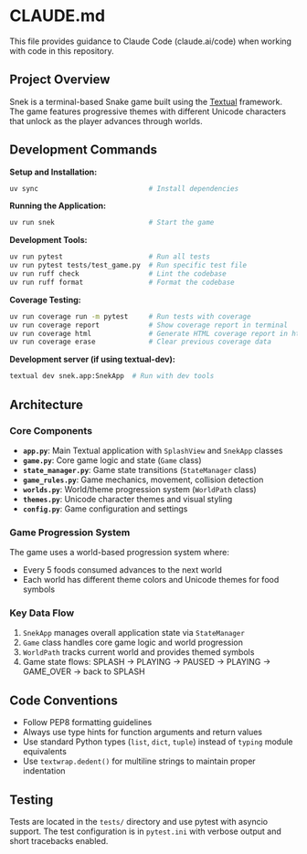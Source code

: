 # CLAUDE.md

This file provides guidance to Claude Code (claude.ai/code) when working with code in
this repository.

## Project Overview

Snek is a terminal-based Snake game built using the
[Textual](https://textual.textualize.io) framework. The game features progressive themes
with different Unicode characters that unlock as the player advances through worlds.

## Development Commands

**Setup and Installation:**

```bash
uv sync                           # Install dependencies
```

**Running the Application:**

```bash
uv run snek                       # Start the game
```

**Development Tools:**

```bash
uv run pytest                     # Run all tests
uv run pytest tests/test_game.py  # Run specific test file
uv run ruff check                 # Lint the codebase
uv run ruff format                # Format the codebase
```

**Coverage Testing:**

```bash
uv run coverage run -m pytest     # Run tests with coverage
uv run coverage report            # Show coverage report in terminal
uv run coverage html              # Generate HTML coverage report in htmlcov/
uv run coverage erase             # Clear previous coverage data
```

**Development server (if using textual-dev):**

```bash
textual dev snek.app:SnekApp  # Run with dev tools
```

## Architecture

### Core Components

- **`app.py`**: Main Textual application with `SplashView` and `SnekApp` classes
- **`game.py`**: Core game logic and state (`Game` class)
- **`state_manager.py`**: Game state transitions (`StateManager` class)
- **`game_rules.py`**: Game mechanics, movement, collision detection
- **`worlds.py`**: World/theme progression system (`WorldPath` class)
- **`themes.py`**: Unicode character themes and visual styling
- **`config.py`**: Game configuration and settings

### Game Progression System

The game uses a world-based progression system where:
- Every 5 foods consumed advances to the next world
- Each world has different theme colors and Unicode themes for food symbols

### Key Data Flow

1. `SnekApp` manages overall application state via `StateManager`
2. `Game` class handles core game logic and world progression
3. `WorldPath` tracks current world and provides themed symbols
4. Game state flows: SPLASH → PLAYING → PAUSED → PLAYING → GAME_OVER → back to SPLASH

## Code Conventions

- Follow PEP8 formatting guidelines
- Always use type hints for function arguments and return values
- Use standard Python types (`list`, `dict`, `tuple`) instead of `typing` module equivalents
- Use `textwrap.dedent()` for multiline strings to maintain proper indentation

## Testing

Tests are located in the `tests/` directory and use pytest with asyncio support. The
test configuration is in `pytest.ini` with verbose output and short tracebacks enabled.

